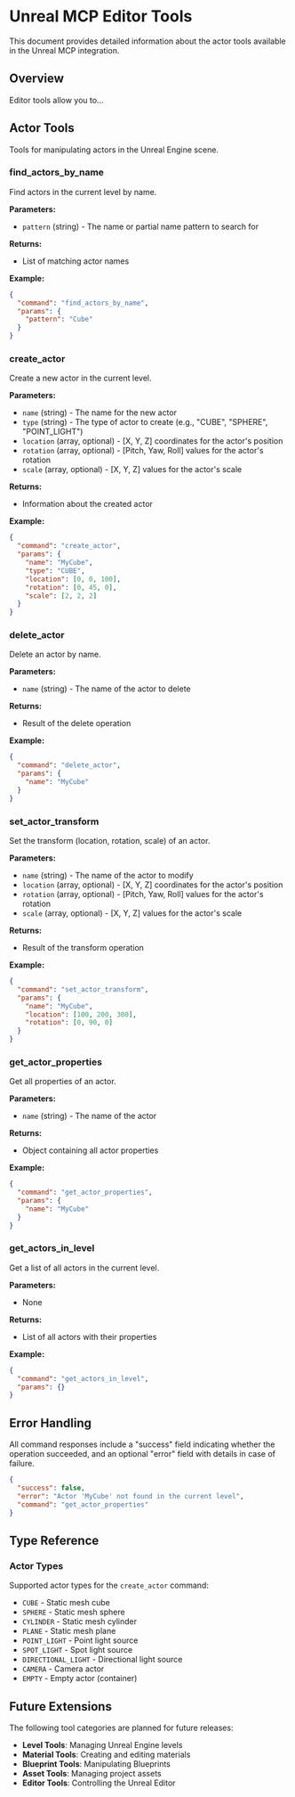 # Unreal MCP Editor Tools

This document provides detailed information about the actor tools available in the Unreal MCP integration.

## Overview

Editor tools allow you to...

## Actor Tools

Tools for manipulating actors in the Unreal Engine scene.

### find_actors_by_name

Find actors in the current level by name.

**Parameters:**
- `pattern` (string) - The name or partial name pattern to search for

**Returns:**
- List of matching actor names

**Example:**
```json
{
  "command": "find_actors_by_name",
  "params": {
    "pattern": "Cube"
  }
}
```

### create_actor

Create a new actor in the current level.

**Parameters:**
- `name` (string) - The name for the new actor
- `type` (string) - The type of actor to create (e.g., "CUBE", "SPHERE", "POINT_LIGHT")
- `location` (array, optional) - [X, Y, Z] coordinates for the actor's position
- `rotation` (array, optional) - [Pitch, Yaw, Roll] values for the actor's rotation
- `scale` (array, optional) - [X, Y, Z] values for the actor's scale

**Returns:**
- Information about the created actor

**Example:**
```json
{
  "command": "create_actor",
  "params": {
    "name": "MyCube",
    "type": "CUBE",
    "location": [0, 0, 100],
    "rotation": [0, 45, 0],
    "scale": [2, 2, 2]
  }
}
```

### delete_actor

Delete an actor by name.

**Parameters:**
- `name` (string) - The name of the actor to delete

**Returns:**
- Result of the delete operation

**Example:**
```json
{
  "command": "delete_actor",
  "params": {
    "name": "MyCube"
  }
}
```

### set_actor_transform

Set the transform (location, rotation, scale) of an actor.

**Parameters:**
- `name` (string) - The name of the actor to modify
- `location` (array, optional) - [X, Y, Z] coordinates for the actor's position
- `rotation` (array, optional) - [Pitch, Yaw, Roll] values for the actor's rotation
- `scale` (array, optional) - [X, Y, Z] values for the actor's scale

**Returns:**
- Result of the transform operation

**Example:**
```json
{
  "command": "set_actor_transform",
  "params": {
    "name": "MyCube",
    "location": [100, 200, 300],
    "rotation": [0, 90, 0]
  }
}
```

### get_actor_properties

Get all properties of an actor.

**Parameters:**
- `name` (string) - The name of the actor

**Returns:**
- Object containing all actor properties

**Example:**
```json
{
  "command": "get_actor_properties",
  "params": {
    "name": "MyCube"
  }
}
```

### get_actors_in_level

Get a list of all actors in the current level.

**Parameters:**
- None

**Returns:**
- List of all actors with their properties

**Example:**
```json
{
  "command": "get_actors_in_level",
  "params": {}
}
```

## Error Handling

All command responses include a "success" field indicating whether the operation succeeded, and an optional "error" field with details in case of failure.

```json
{
  "success": false,
  "error": "Actor 'MyCube' not found in the current level",
  "command": "get_actor_properties"
}
```

## Type Reference

### Actor Types

Supported actor types for the `create_actor` command:

- `CUBE` - Static mesh cube
- `SPHERE` - Static mesh sphere
- `CYLINDER` - Static mesh cylinder
- `PLANE` - Static mesh plane
- `POINT_LIGHT` - Point light source
- `SPOT_LIGHT` - Spot light source
- `DIRECTIONAL_LIGHT` - Directional light source
- `CAMERA` - Camera actor
- `EMPTY` - Empty actor (container)

## Future Extensions

The following tool categories are planned for future releases:

- **Level Tools**: Managing Unreal Engine levels
- **Material Tools**: Creating and editing materials
- **Blueprint Tools**: Manipulating Blueprints
- **Asset Tools**: Managing project assets
- **Editor Tools**: Controlling the Unreal Editor